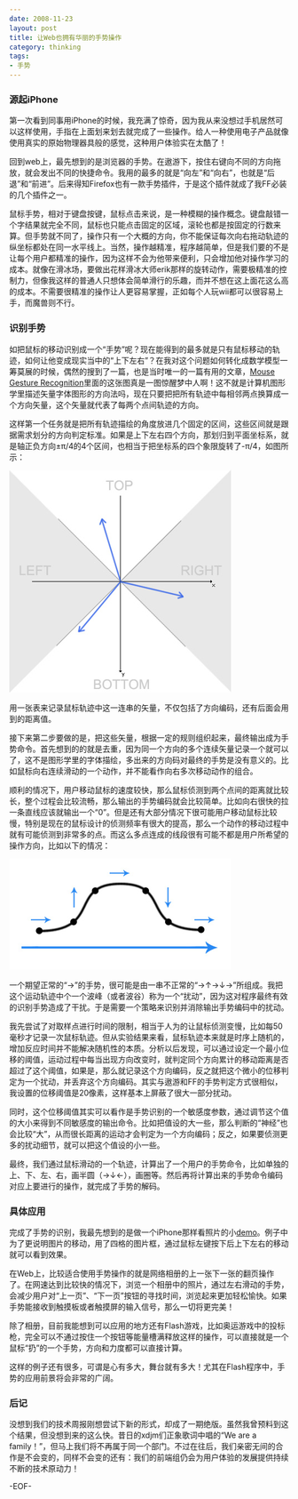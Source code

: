 ```yaml
---
date: 2008-11-23
layout: post
title: 让Web也拥有华丽的手势操作
category: thinking
tags:
- 手势
---
```


### 源起iPhone

第一次看到同事用iPhone的时候，我充满了惊奇，因为我从来没想过手机居然可以这样使用，手指在上面划来划去就完成了一些操作。给人一种使用电子产品就像使用真实的原始物理器具般的感觉，这种用户体验实在太酷了！

回到web上，最先想到的是浏览器的手势。在遨游下，按住右键向不同的方向拖放，就会发出不同的快捷命令。我用的最多的就是“向左”和“向右”，也就是“后退”和“前进”。后来得知Firefox也有一款手势插件，于是这个插件就成了我FF必装的几个插件之一。

鼠标手势，相对于键盘按键，鼠标点击来说，是一种模糊的操作概念。键盘敲错一个字结果就完全不同，鼠标也只能点击固定的区域，滚轮也都是按固定的行数来算。但手势就不同了，操作只有一个大概的方向，你不能保证每次向右拖动轨迹的纵坐标都处在同一水平线上。当然，操作越精准，程序越简单，但是我们要的不是让每个用户都精准的操作，因为这样不会为他带来便利，只会增加他对操作学习的成本。就像在滑冰场，要做出花样滑冰大师erik那样的旋转动作，需要极精准的控制力，但像我这样的普通人只想体会简单滑行的乐趣，而并不想在这上面花这么高的成本。不需要很精准的操作让人更容易掌握，正如每个人玩wii都可以很容易上手，而魔兽则不行。

### 识别手势

如把鼠标的移动识别成一个“手势”呢？现在能得到的最多就是只有鼠标移动的轨迹，如何让他变成现实当中的“上下左右”？在我对这个问题如何转化成数学模型一筹莫展的时候，偶然的搜到了一篇，也是当时唯一的一篇有用的文章，[Mouse Gesture Recognition](http://www.bytearray.org/?p=91)里面的这张图真是一图惊醒梦中人啊！这不就是计算机图形学里描述矢量字体图形的方向法吗，现在只要把把所有轨迹中每相邻两点换算成一个方向矢量，这个矢量就代表了每两个点间轨迹的方向。

这样第一个任务就是把所有轨迹描绘的角度放进几个固定的区间，这些区间就是跟据需求划分的方向判定标准。如果是上下左右四个方向，那划归到平面坐标系，就是轴正负方向±π/4的4个区间，也相当于把坐标系的四个象限旋转了-π/4，如图所示：
 
![手势坐标区间](/assets/img/gesture/gesture1.jpg)
 
用一张表来记录鼠标轨迹中这一连串的矢量，不仅包括了方向编码，还有后面会用到的距离值。

接下来第二步要做的是，把这些矢量，根据一定的规则组织起来，最终输出成为手势命令。首先想到的的就是去重，因为同一个方向的多个连续矢量记录一个就可以了，这不是图形学里的字体描绘，多出来的方向码对最终的手势是没有意义的。比如鼠标向右连续滑动的一个动作，并不能看作向右多次移动动作的组合。

顺利的情况下，用户移动鼠标的速度较快，那么鼠标侦测到两个点间的距离就比较长，整个过程会比较流畅，那么输出的手势编码就会比较简单。比如向右很快的拉一条直线应该就输出一个“0”。但是还有大部分情况下很可能用户移动鼠标比较慢，特别是现在的鼠标设计的侦测频率有很大的提高，那么一个动作的移动过程中就有可能侦测到非常多的点。而这么多点连成的线段很有可能不都是用户所希望的操作方向，比如以下的情况：

![手势扰动](/assets/img/gesture/gesture2.jpg)

一个期望正常的“→”的手势，很可能是由一串不正常的“→↑→↓→”所组成。我把这个运动轨迹中个一个波峰（或者波谷）称为一个“扰动”，因为这对程序最终有效的识别手势造成了干扰。于是需要一个策略来识别并消除输出手势编码中的扰动。

我先尝试了对取样点进行时间的限制，相当于人为的让鼠标侦测变慢，比如每50毫秒才记录一次鼠标轨迹。但从实验结果来看，鼠标轨迹本来就是时序上随机的，增加反应时间并不能解决随机性的本质。分析以后发现，可以通过设定一个最小位移的阈值，运动过程中每当出现方向改变时，就判定同个方向累计的移动距离是否超过了这个阈值，如果是，那么就记录这个方向编码，反之就把这个微小的位移判定为一个扰动，并丢弃这个方向编码。其实与遨游和FF的手势判定方式很相似，我设置的位移阈值是20像素，这样基本上屏蔽了很大一部分扰动。

同时，这个位移阈值其实可以看作是手势识别的一个敏感度参数，通过调节这个值的大小来得到不同敏感度的输出命令。比如把值设的大一些，那么判断的“神经”也会比较“大”，从而很长距离的运动才会判定为一个方向编码；反之，如果要侦测更多的扰动细节，就可以把这个值设的小一些。

最终，我们通过鼠标滑动的一个轨迹，计算出了一个用户的手势命令，比如单独的上、下、左、右，画半圆（→↓←），画圈等。然后再将计算出来的手势命令编码对应上要进行的操作，就完成了手势的解码。

### 具体应用

完成了手势的识别，我最先想到的是做一个iPhone那样看照片的小[demo](/demo/gesture/)。例子中为了更说明图片的移动，用了四格的图片框，通过鼠标左键按下后上下左右的移动就可以看到效果。

在Web上，比较适合使用手势操作的就是网络相册的上一张下一张的翻页操作了。在网速达到比较快的情况下，浏览一个相册中的照片，通过左右滑动的手势，会减少用户对“上一页”、“下一页”按钮的寻找时间，浏览起来更加轻松愉快。如果手势能接收到触摸板或者触摸屏的输入信号，那么一切将更完美！

除了相册，目前我能想到可以应用的地方还有Flash游戏，比如奥运游戏中的投标枪，完全可以不通过按住一个按钮等能量槽满释放这样的操作，可以直接就是一个鼠标“扔”的一个手势，方向和力度都可以直接计算。

这样的例子还有很多，可谓是心有多大，舞台就有多大！尤其在Flash程序中，手势的应用前景将会非常的广阔。

### 后记

没想到我们的技术周报刚想尝试下新的形式，却成了一期绝版。虽然我曾预料到这个结果，但没想到来的这么快。昔日的xdjm们正象歌词中唱的“We are a family！”，但马上我们将不再属于同一个部门。不过在往后，我们亲密无间的合作是不会变的，同样不会变的还有：我们的前端组仍会为用户体验的发展提供持续不断的技术原动力！

-EOF-
